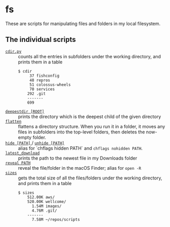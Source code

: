 # fs

These are scripts for manipulating files and folders in my local filesystem.

## The individual scripts

<!-- [[[cog

# This adds the root of the repo to the PATH, which has cog_helpers.py
from os.path import abspath, dirname
import sys

sys.path.append(abspath(dirname(dirname("."))))

import cog_helpers

folder_name = "fs"

scripts = [
    {
        "name": "cdir.py",
        "description": """
        counts all the entries in subfolders under the working directory, and prints them in a table
        <p><pre><code>$ cdir
         37 fishconfig
         48 repros
         51 colossus-wheels
         70 services
        292 .git
        -------
        699</code></pre></p>
        """
    },
    {
        "usage": "deepestdir [ROOT]",
        "description": "prints the directory which is the deepest child of the given directory"
    },
    {
        "name": "flatten",
        "description": """
        flattens a directory structure.
        When you run it in a folder, it moves any files in subfolders into the top-level folders, then deletes the now-empty folder.
        """
    },
    {
        "variants": ["hide [PATH]", "unhide [PATH]"],
        "description": "alias for `chflags hidden PATH` and <code>chflags nohidden PATH</code>."
    },
    {
        "name": "latest_download",
        "description": "prints the path to the newest file in my Downloads folder"
    },
    {
        "usage": "reveal PATH",
        "description": "reveal the file/folder in the macOS Finder; alias for <code>open -R</code>"
    },
    {
        "name": "sizes",
        "description": """
        gets the total size of all the files/folders under the working directory, and prints them in a table
        <p><pre><code>$ sizes
        512.00K aws/
        520.00K wellcome/
          1.54M images/
          4.76M .git/
        -------
          7.58M ~/repos/scripts</code></pre></p>
        """
    },
]

cog_helpers.create_description_table(folder_name=folder_name, scripts=scripts)

]]]-->
<dl>
  <dt>
    <a href="https://github.com/alexwlchan/scripts/blob/main/fs/cdir.py">
      <code>cdir.py</code>
    </a>
  </dt>
  <dd>
    counts all the entries in subfolders under the working directory, and prints them in a table
    <p><pre><code>$ cdir
     37 fishconfig
     48 repros
     51 colossus-wheels
     70 services
    292 .git
    -------
    699</code></pre></p>
  </dd>

  <dt>
    <a href="https://github.com/alexwlchan/scripts/blob/main/fs/deepestdir">
      <code>deepestdir [ROOT]</code>
    </a>
  </dt>
  <dd>
    prints the directory which is the deepest child of the given directory
  </dd>

  <dt>
    <a href="https://github.com/alexwlchan/scripts/blob/main/fs/flatten">
      <code>flatten</code>
    </a>
  </dt>
  <dd>
    flattens a directory structure.
    When you run it in a folder, it moves any files in subfolders into the top-level folders, then deletes the now-empty folder.
  </dd>

  <dt>
    <a href="https://github.com/alexwlchan/scripts/blob/main/fs/hide">
      <code>hide [PATH]</code>
    </a>
/
    <a href="https://github.com/alexwlchan/scripts/blob/main/fs/unhide">
      <code>unhide [PATH]</code>
    </a>
  </dt>
  <dd>
    alias for `chflags hidden PATH` and <code>chflags nohidden PATH</code>.
  </dd>

  <dt>
    <a href="https://github.com/alexwlchan/scripts/blob/main/fs/latest_download">
      <code>latest_download</code>
    </a>
  </dt>
  <dd>
    prints the path to the newest file in my Downloads folder
  </dd>

  <dt>
    <a href="https://github.com/alexwlchan/scripts/blob/main/fs/reveal">
      <code>reveal PATH</code>
    </a>
  </dt>
  <dd>
    reveal the file/folder in the macOS Finder; alias for <code>open -R</code>
  </dd>

  <dt>
    <a href="https://github.com/alexwlchan/scripts/blob/main/fs/sizes">
      <code>sizes</code>
    </a>
  </dt>
  <dd>
    gets the total size of all the files/folders under the working directory, and prints them in a table
    <p><pre><code>$ sizes
    512.00K aws/
    520.00K wellcome/
      1.54M images/
      4.76M .git/
    -------
      7.58M ~/repos/scripts</code></pre></p>
  </dd>
</dl>
<!-- [[[end]]] (sum: P2FdK3NhVa) -->
